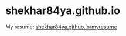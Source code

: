 # shekhar84ya.github.io

My resume: [shekhar84ya.github.io/myresume](https://registry.jsonresume.org/shekhar84ya)
